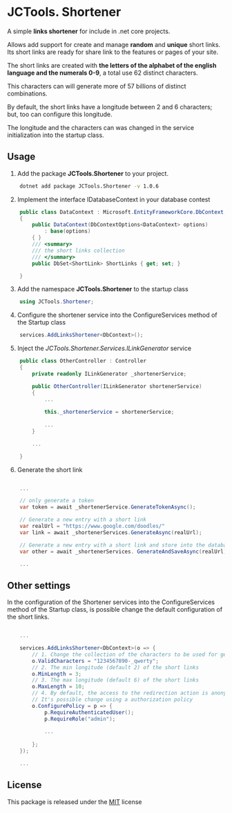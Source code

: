 # JCTools. Shortener
A simple **links shortener** for include in .net core projects.

Allows add support for create and manage **random** and **unique** short links. Its short links are ready for share link to the features or pages of your site.

The short links are created with **the letters of the alphabet of the english language and the numerals 0-9**, a total use 62 distinct characters.

This characters can will generate more of 57 billions of distinct combinations.

By default, the short links have a longitude between 2 and 6 characters; but, too can configure this longitude.

The longitude and the characters can was changed in the service initialization into the startup class.

## Usage

1. Add the package **JCTools.Shortener** to your project.

``` bash
    dotnet add package JCTools.Shortener -v 1.0.6
```

2. Implement the interface IDatabaseContext in your database contest

``` csharp
    public class DataContext : Microsoft.EntityFrameworkCore.DbContext, JCTools.Shortener.Settings.IDatabaseContext
    {
        public DataContext(DbContextOptions<DataContext> options)
            : base(options)
        { }
        /// <summary>
        /// the short links collection
        /// </summary>
        public DbSet<ShortLink> ShortLinks { get; set; }

    }
```

3. Add the namespace **JCTools.Shortener** to the startup class

``` csharp
    using JCTools.Shortener;
```

4. Configure the shortener service into the ConfigureServices method of the Startup class  

``` csharp
    services.AddLinksShortener<DbContext>();
```

5. Inject the *JCTools.Shortener.Services.ILinkGenerator* service

``` csharp
    public class OtherController : Controller
    {
        private readonly ILinkGenerator _shortenerService;

        public OtherController(ILinkGenerator shortenerService)
        {
            ...
    
            this._shortenerService = shortenerService;
    
            ...
        }

        ...

    }
```

6. Generate the short link

``` csharp

    ...

    // only generate a token
    var token = await _shortenerService.GenerateTokenAsync();

    // Generate a new entry with a short link
    var realUrl = "https://www.google.com/doodles/"
    var link = await _shortenerServices.GenerateAsync(realUrl);

    // Generate a new entry with a short link and store into the database
    var other = await _shortenerServices. GenerateAndSaveAsync(realUrl); 

    ...

```    

    

## Other settings

In the configuration of the Shortener services into the ConfigureServices method of the Startup class, is possible change the default configuration of the short links.

``` csharp

    ...

    services.AddLinksShortener<DbContext>(o => {
        // 1. Change the collection of the characters to be used for generate the short links
        o.ValidCharacters = "1234567890-_qwerty";
        // 2. The min longitude (default 2) of the short links
        o.MinLength = 3; 
        // 3. The max longitude (default 6) of the short links
        o.MaxLength = 10;
        // 4. By default, the access to the redirection action is anonymous
        // It's possible change using a authorization policy  
        o.ConfigurePolicy = p => {
            p.RequireAuthenticatedUser();
            p.RequireRole("admin");
            
            ...
        
        };
    });

    ...
```

## License

This package is released under the [MIT](https://github.com/jeancarlo13/JCTools.Shortener/blob/master/LICENSE) license

